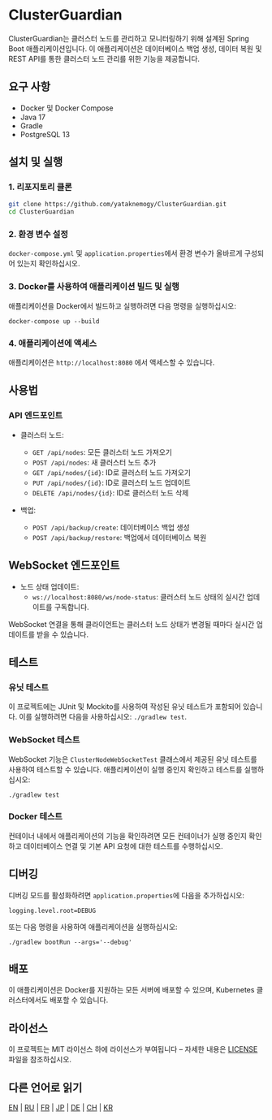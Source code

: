 
# ClusterGuardian

ClusterGuardian는 클러스터 노드를 관리하고 모니터링하기 위해 설계된 Spring Boot 애플리케이션입니다. 이 애플리케이션은 데이터베이스 백업 생성, 데이터 복원 및 REST API를 통한 클러스터 노드 관리를 위한 기능을 제공합니다.

## 요구 사항

- Docker 및 Docker Compose
- Java 17
- Gradle
- PostgreSQL 13

## 설치 및 실행

### 1. 리포지토리 클론

```bash
git clone https://github.com/yataknemogy/ClusterGuardian.git
cd ClusterGuardian
```

### 2. 환경 변수 설정
`docker-compose.yml` 및 `application.properties`에서 환경 변수가 올바르게 구성되어 있는지 확인하십시오.

### 3. Docker를 사용하여 애플리케이션 빌드 및 실행

애플리케이션을 Docker에서 빌드하고 실행하려면 다음 명령을 실행하십시오:

`
docker-compose up --build
`

### 4. 애플리케이션에 액세스

애플리케이션은 `http://localhost:8080` 에서 액세스할 수 있습니다.

## 사용법

### API 엔드포인트

- 클러스터 노드:
    - `GET /api/nodes`: 모든 클러스터 노드 가져오기
    - `POST /api/nodes`: 새 클러스터 노드 추가
    - `GET /api/nodes/{id}`: ID로 클러스터 노드 가져오기
    - `PUT /api/nodes/{id}`: ID로 클러스터 노드 업데이트
    - `DELETE /api/nodes/{id}`: ID로 클러스터 노드 삭제

- 백업:
    - `POST /api/backup/create`: 데이터베이스 백업 생성
    - `POST /api/backup/restore`: 백업에서 데이터베이스 복원

## WebSocket 엔드포인트
- 노드 상태 업데이트:
    - `ws://localhost:8080/ws/node-status`: 클러스터 노드 상태의 실시간 업데이트를 구독합니다.

WebSocket 연결을 통해 클라이언트는 클러스터 노드 상태가 변경될 때마다 실시간 업데이트를 받을 수 있습니다.

## 테스트

### 유닛 테스트

이 프로젝트에는 JUnit 및 Mockito를 사용하여 작성된 유닛 테스트가 포함되어 있습니다. 이를 실행하려면 다음을 사용하십시오: `./gradlew test`.

### WebSocket 테스트

WebSocket 기능은 `ClusterNodeWebSocketTest` 클래스에서 제공된 유닛 테스트를 사용하여 테스트할 수 있습니다. 애플리케이션이 실행 중인지 확인하고 테스트를 실행하십시오:

`
./gradlew test
`

### Docker 테스트

컨테이너 내에서 애플리케이션의 기능을 확인하려면 모든 컨테이너가 실행 중인지 확인하고 데이터베이스 연결 및 기본 API 요청에 대한 테스트를 수행하십시오.

## 디버깅

디버깅 모드를 활성화하려면 `application.properties`에 다음을 추가하십시오:

```
logging.level.root=DEBUG
```

또는 다음 명령을 사용하여 애플리케이션을 실행하십시오:

`
./gradlew bootRun --args='--debug'
`

## 배포

이 애플리케이션은 Docker를 지원하는 모든 서버에 배포할 수 있으며, Kubernetes 클러스터에서도 배포할 수 있습니다.

## 라이선스

이 프로젝트는 MIT 라이선스 하에 라이선스가 부여됩니다 – 자세한 내용은 [LICENSE](/LICENSE.md) 파일을 참조하십시오.

## 다른 언어로 읽기

[EN](/README.md) | [RU](README_RU.md) | [FR](README_FR.md) | [JP](README_JP.md) | [DE](README_DE.md) | [CH](README_CH.md) | [KR](README_KR.md)
